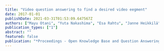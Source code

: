 ```yaml
---
title: "Video question answering to find a desired video eegment"
date: 2017-01-01
publishDate: 2021-03-31T01:53:09.647567Z
authors: ["Mayu Otani", "Yuta Nakashima", "Esa Rahtu", "Janne Heikkilä"]
publication_types: ["1"]
abstract: ""
featured: false
publication: "*Proceedings - Open Knowledge Base and Question Answering Workshop at SIGIR*"
---
```


